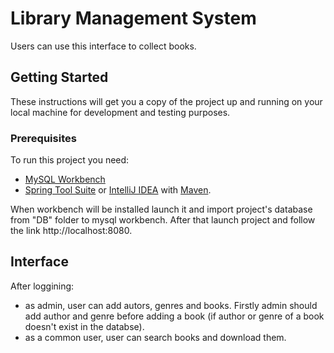 # Library Management System
Users can use this interface to collect books.
## Getting Started
These instructions will get you a copy of the project up and running on your local machine for development and testing purposes.
### Prerequisites
To run this project you need: 
* [MySQL Workbench](https://www.mysql.com/products/workbench/)
* [Spring Tool Suite](https://spring.io/tools) or [IntelliJ IDEA](https://www.jetbrains.com/idea/) with [Maven](https://maven.apache.org/download.cgi).

When workbench will be installed launch it and import project's database from "DB" folder to mysql workbench.
After that launch project and follow the link http://localhost:8080.

## Interface
After loggining:
* as admin, user can add autors, genres and books. Firstly admin should add author and genre before adding a book (if author or genre of a book doesn't exist in the databse).
* as a common user, user can search books and download them.
